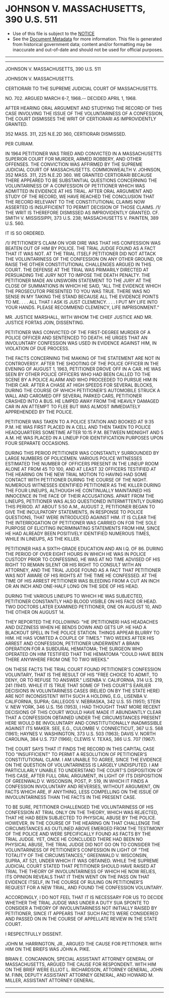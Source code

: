---
---

# JOHNSON V. MASSACHUSETTS, 390 U.S. 511

* Use of this file is subject to the [NOTICE](https://github.com/publicdocs/notice/blob/master/NOTICE)
* See the [Document Metadata](../../../) for more information.
  This file is generated from historical government data; content and/or formatting may be inaccurate and out-of-date and should not be used for official purposes.

----------
----------

JOHNSON V. MASSACHUSETTS, 390 U.S. 511

JOHNSON V. MASSACHUSETTS.

CERTIORARI TO THE SUPREME JUDICIAL COURT OF MASSACHUSETTS.

NO. 702.  ARGUED MARCH 6-7, 1968.-- DECIDED APRIL 1, 1968.

AFTER HEARING ORAL ARGUMENT AND STUDYING THE RECORD OF THIS CASE INVOLVING THE ISSUE OF THE VOLUNTARINESS OF A CONFESSION, THE COURT DISMISSES THE WRIT OF CERTIORARI AS IMPROVIDENTLY GRANTED.

352 MASS. 311, 225 N.E.2D 360, CERTIORARI DISMISSED.

PER CURIAM.

IN 1964 PETITIONER WAS TRIED AND CONVICTED IN A MASSACHUSETTS SUPERIOR COURT FOR MURDER, ARMED ROBBERY, AND OTHER OFFENSES.  THE CONVICTION WAS AFFIRMED BY THE SUPREME JUDICIAL COURT OF MASSACHUSETTS.  COMMONWEALTH V. JOHNSON, 352 MASS. 311, 225 N.E.2D 360.  WE GRANTED CERTIORARI BECAUSE THERE APPEARED TO BE SUBSTANTIAL QUESTIONS CONCERNING THE VOLUNTARINESS OF A CONFESSION OF PETITIONER WHICH WAS ADMITTED IN EVIDENCE AT HIS TRIAL.  AFTER ORAL ARGUMENT AND STUDY OF THE RECORD, WE HAVE REACHED THE CONCLUSION THAT THE RECORD RELEVANT TO THE CONSTITUTIONAL CLAIMS NOW ASSERTED IS INSUFFICIENT TO PERMIT DECISION OF THOSE CLAIMS.  /1/  THE WRIT IS THEREFORE DISMISSED AS IMPROVIDENTLY GRANTED.  CF. SMITH V. MISSISSIPPI, 373 U.S. 238; MASSACHUSETTS V. PAINTEN, 389 U.S. 560.

IT IS SO ORDERED.

/1/  PETITIONER'S CLAIM ON VOIR DIRE WAS THAT HIS CONFESSION WAS BEATEN OUT OF HIM BY POLICE.  THE TRIAL JUDGE FOUND AS A FACT THAT IT WAS NOT.  AT THE TRIAL ITSELF PETITIONER DID NOT ATTACK THE VOLUNTARINESS OF THE CONFESSION ON ANY OTHER GROUND, OR RAISE THE OTHER CONSTITUTIONAL CHALLENGES ARGUED IN THIS COURT.  THE DEFENSE AT THE TRIAL WAS PRIMARILY DIRECTED AT PERSUADING THE JURY NOT TO IMPOSE THE DEATH PENALTY.  THE PETITIONER MADE AN UNSWORN STATEMENT TO THE JURY AT THE CLOSE OF SUMMATIONS IN WHICH HE SAID, "ALL THE EVIDENCE WHICH THE PROSECUTOR PRESENTED TO YOU WAS TRUE.  THERE WAS NO SENSE IN MY TAKING THE STAND BECAUSE ALL THE EVIDENCE POINTS TO ME. . . . ALL THAT I ASK IS JUST CLEMENCY.  . . . I PUT MY LIFE INTO YOUR HANDS.  PLEASE RECOMMEND CLEMENCY, LIFE IMPRISONMENT."

MR. JUSTICE MARSHALL, WITH WHOM THE CHIEF JUSTICE AND MR. JUSTICE FORTAS JOIN, DISSENTING.

PETITIONER WAS CONVICTED OF THE FIRST-DEGREE MURDER OF A POLICE OFFICER AND SENTENCED TO DEATH.  HE URGES THAT AN INVOLUNTARY CONFESSION WAS USED IN EVIDENCE AGAINST HIM, IN VIOLATION OF DUE PROCESS.

THE FACTS CONCERNING THE MAKING OF THE STATEMENT ARE NOT IN CONTROVERSY.  AFTER THE SHOOTING OF THE POLICE OFFICER IN THE EVENING OF AUGUST 1, 1963, PETITIONER DROVE OFF IN A CAR.  HE WAS SEEN BY OTHER POLICE OFFICERS WHO HAD BEEN CALLED TO THE SCENE BY A POLICE ALARM AND WHO PROCEEDED TO PURSUE HIM IN THEIR CAR.  AFTER A CHASE AT HIGH SPEEDS FOR SEVERAL BLOCKS, DURING THE COURSE OF WHICH PETITIONER'S AUTOMOBILE STRUCK A WALL AND CAROMED OFF SEVERAL PARKED CARS, PETITIONER CRASHED INTO A BUS.  HE LIMPED AWAY FROM THE HEAVILY DAMAGED CAR IN AN ATTEMPT TO FLEE BUT WAS ALMOST IMMEDIATELY APPREHENDED BY THE POLICE.

PETITIONER WAS TAKEN TO A POLICE STATION AND BOOKED AT 9:35 P.M.  HE WAS FIRST PLACED IN A CELL AND THEN TAKEN TO POLICE HEADQUARTERS SOMETIME AFTER 10:15 P.M.  BETWEEN MIDNIGHT AND 5 A.M. HE WAS PLACED IN A LINEUP FOR IDENTIFICATION PURPOSES UPON FOUR SEPARATE OCCASIONS.

DURING THIS PERIOD PETITIONER WAS CONSTANTLY SURROUNDED BY LARGE NUMBERS OF POLICEMEN.  VARIOUS POLICE WITNESSES ESTIMATED THE NUMBER OF OFFICERS PRESENT IN THE LINEUP ROOM ALONE AT FROM 45 TO 100, AND AT LEAST 32 OFFICERS TESTIFIED AT THE HEARING ON THE NEW TRIAL MOTION TO HAVING HAD SOME CONTACT WITH PETITIONER DURING THE COURSE OF THE NIGHT.  NUMEROUS WITNESSES IDENTIFIED PETITIONER AS THE KILLER DURING THE FOUR LINEUPS, ALTHOUGH HE CONTINUALLY MAINTAINED HIS INNOCENCE IN THE FACE OF THEIR ACCUSATIONS.  APART FROM THE LINEUPS, PETITIONER WAS ALSO QUESTIONED INTERMITTENTLY DURING THIS PERIOD.  AT ABOUT 5:50 A.M., AUGUST 2, PETITIONER BEGAN TO GIVE THE INCULPATORY STATEMENTS, IN RESPONSE TO POLICE QUESTIONS, THAT WERE INTRODUCED AGAINST HIM.  IT IS CLEAR THE THE INTERROGATION OF PETITIONER WAS CARRIED ON FOR THE SOLE PURPOSE OF ELICITING INCRIMINATING STATEMENTS FROM HIM, SINCE HE HAD ALREADY BEEN POSITIVELY IDENTIFIED NUMEROUS TIMES, WHILE IN LINEUPS, AS THE KILLER.

PETITIONER HAS A SIXTH-GRADE EDUCATION AND AN I.Q. OF 86.  DURING THE PERIOD OF OVER EIGHT HOURS IN WHICH HE WAS IN POLICE CUSTODY PRIOR TO CONFESSING, HE WAS AT NO TIME ADVISED OF HIS RIGHT TO REMAIN SILENT OR HIS RIGHT TO CONSULT WITH AN ATTORNEY, AND THE TRIAL JUDGE FOUND AS A FACT THAT PETITIONER WAS NOT AWARE OF HIS RIGHTS AT THE TIME HE CONFESSED.  AT THE TIME OF HIS ARREST PETITIONER WAS BLEEDING FROM A CUT AN INCH OR AN INCH AND ONE-HALF LONG ON THE SIDE OF HIS HEAD.

DURING THE VARIOUS LINEUPS TO WHICH HE WAS SUBJECTED, PETITIONER CONSTANTLY HAD BLOOD VISIBLE ON HIS FACE OR HEAD.  TWO DOCTORS LATER EXAMINED PETITIONER, ONE ON AUGUST 10, AND THE OTHER ON AUGUST 14.

THEY REPORTED THE FOLLOWING:  "HE (PETITIONER) HAS HEADACHES AND DIZZINESS WHEN HE BENDS DOWN AND GETS UP.  HE HAD A BLACKOUT SPELL IN THE POLICE STATION.  THINGS APPEAR BLURRY TO HIM.  HE HAS VOMITED A COUPLE OF TIMES."  TWO WEEKS AFTER HIS ARREST AND CONFESSION, PETITIONER UNDERWENT A BRAIN OPERATION FOR A SUBDURAL HEMATOMA; THE SURGEON WHO OPERATED ON HIM TESTIFIED THAT THE HEMATOMA "COULD HAVE BEEN THERE ANYWHERE FROM ONE TO TWO WEEKS."

ON THESE FACTS THE TRIAL COURT FOUND PETITIONER'S CONFESSION VOLUNTARY, THAT IS THE RESULT OF HIS "FREE CHOICE TO ADMIT, TO DENY, OR TO REFUSE TO ANSWER."  LISENBA V. CALIFORNIA, 314 U.S. 219, 241 (1941).  WHILE IT IS TRUE THAT SOME OF THIS COURT'S EARLIER DECISIONS IN VOLUNTARINESS CASES (RELIED ON BY THE STATE HERE) ARE NOT INCONSISTENT WITH SUCH A HOLDING, E.G., LISENBA V. CALIFORNIA, SUPRA; GALLEGOS V. NEBRASKA, 342 U.S. 55 (1951); STEIN V. NEW YORK, 346 U.S. 156 (1953), I HAD THOUGHT THAT MORE RECENT DECISIONS OF THIS COURT WOULD HAVE MADE IT ABUNDANTLY CLEAR THAT A CONFESSION OBTAINED UNDER THE CIRCUMSTANCES PRESENT HERE WOULD BE INVOLUNTARY AND CONSTITUTIONALLY INADMISSIBLE AGAINST ITS MAKER.  SEE, E.G., CULOMBE V. CONNECTICUT, 367 U.S. 568 (1961); HAYNES V. WASHINGTON, 373 U.S. 503 (1963); DAVIS V. NORTH CAROLINA, 384 U.S. 737 (1966); CLEWIS V. TEXAS, 386 U.S. 707 (1967).

THE COURT SAYS THAT IT FINDS THE RECORD IN THIS CAPITAL CASE TOO "INSUFFICIENT" TO PERMIT A RESOLUTION OF PETITIONER'S CONSTITUTIONAL CLAIM.  I AM UNABLE TO AGREE, SINCE THE EVIDENCE ON THE QUESTION OF VOLUNTARINESS IS LARGELY UNDISPUTED.  I AM PARTICULARLY UNABLE TO UNDERSTAND THE COURT'S DISPOSITION OF THIS CASE, AFTER FULL ORAL ARGUMENT, IN LIGHT OF ITS DISPOSITION OF GREENWALD V. WISCONSIN, POST, P. 519, IN WHICH IT FINDS A CONFESSION INVOLUNTARY AND REVERSES, WITHOUT ARGUMENT, ON FACTS WHICH ARE, IF ANYTHING, LESS COMPELLING ON THE ISSUE OF INVOLUNTARINESS THAN THE FACTS IN THE PRESENT CASE.

TO BE SURE, PETITIONER CHALLENGED THE VOLUNTARINESS OF HIS CONFESSION AT TRIAL ONLY ON THE THEORY, WHICH WAS REJECTED, THAT HE HAD BEEN SUBJECTED TO PHYSICAL ABUSE BY THE POLICE.  HOWEVER, IN THE COURSE OF THE HEARING ON THAT CHALLENGE THE CIRCUMSTANCES AS OUTLINED ABOVE EMERGED FROM THE TESTIMONY OF THE POLICE AND WERE SPECIFICALLY FOUND AS FACTS BY THE TRIAL JUDGE.  YET, ONCE HE CONCLUDED THERE HAD BEEN NO PHYSICAL ABUSE, THE TRIAL JUDGE DID NOT GO ON TO CONSIDER THE VOLUNTARINESS OF PETITIONER'S CONFESSION IN LIGHT OF "THE TOTALITY OF THE CIRCUMSTANCES," GREENWALD V. WISCONSIN, SUPRA, AT 521, UNDER WHICH IT WAS OBTAINED.  WHILE THE SUPREME JUDICIAL COURT STATED THAT PETITIONER SHOULD HAVE RAISED AT TRIAL THE THEORY OF INVOLUNTARINESS OF WHICH HE NOW RELIES, ITS OPINION REVEALS THAT IT THEN WENT ON THE PASS ON THAT EVIDENCE ITSELF, IN THE COURSE OF RULING ON PETITIONER'S REQUEST FOR A NEW TRIAL, AND FOUND THE CONFESSION VOLUNTARY.

ACCORDINGLY, I DO NOT FEEL THAT IT IS NECESSARY FOR US TO DECIDE WHETHER THE TRIAL JUDGE WAS UNDER A DUTY SUA SPONTE TO CONSIDER A THEORY OF INVOLUNTARINESS NOT INITIALLY RAISED BY PETITIONER, SINCE IT APPEARS THAT SUCH FACTS WERE CONSIDERED AND PASSED ON IN THE COURSE OF APPELLATE REVIEW IN THE STATE COURT.

I RESPECTFULLY DISSENT.

JOHN M. HARRINGTON, JR., ARGUED THE CAUSE FOR PETITIONER.  WITH HIM ON THE BRIEFS WAS JOHN A. PIKE.

BRIAN E. CONCANNON, SPECIAL ASSISTANT ATTORNEY GENERAL OF MASSACHUSETTS, ARGUED THE CAUSE FOR RESPONDENT.  WITH HIM ON THE BRIEF WERE ELLIOT L. RICHARDSON, ATTORNEY GENERAL, JOHN M. FINN, DEPUTY ASSISTANT ATTORNEY GENERAL, AND HOWARD M. MILLER, ASSISTANT ATTORNEY GENERAL.


----------
----------

